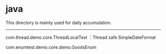 # java

This directory is mainly used for daily accumulation.


----------------------------------------------------------------------------

com.thread.demo.core.ThreadLocalTest ：Thread safe SimpleDateFormat

com.enumtest.demo.core.demo.GoodsEnum 

